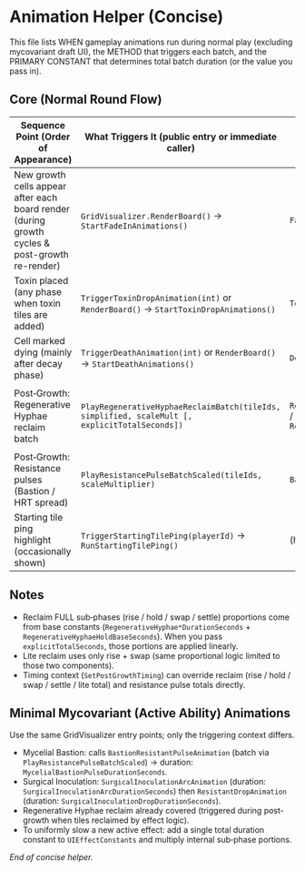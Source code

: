 # Animation Helper (Concise)

This file lists WHEN gameplay animations run during normal play (excluding mycovariant draft UI), the METHOD that triggers each batch, and the PRIMARY CONSTANT that determines total batch duration (or the value you pass in).

## Core (Normal Round Flow)

| Sequence Point (Order of Appearance) | What Triggers It (public entry or immediate caller) | Per‑Tile Coroutine | Duration Input / Governing Constant |
|-------------------------------------|------------------------------------------------------|--------------------|--------------------------------------|
| New growth cells appear after each board render (during growth cycles & post-growth re-render) | `GridVisualizer.RenderBoard()` → `StartFadeInAnimations()` | `FadeInCell` | `CellGrowthFadeInDurationSeconds` (fade) + minor flash (`NewGrowthFlashDurationSeconds`) |
| Toxin placed (any phase when toxin tiles are added) | `TriggerToxinDropAnimation(int)` or `RenderBoard()` → `StartToxinDropAnimations()` | `ToxinDropAnimation` | `ToxinDropAnimationDurationSeconds` |
| Cell marked dying (mainly after decay phase) | `TriggerDeathAnimation(int)` or `RenderBoard()` → `StartDeathAnimations()` | `DeathAnimation` | `CellDeathAnimationDurationSeconds` (first 15% is flash) |
| Post‑Growth: Regenerative Hyphae reclaim batch | `PlayRegenerativeHyphaeReclaimBatch(tileIds, simplified, scaleMult [, explicitTotalSeconds])` | `RegenerativeHyphaeReclaimFull` / `RegenerativeHyphaeReclaimLite` | If provided: `explicitTotalSeconds`; else base sum `RegenerativeHyphaeTotalBaseDurationSeconds` scaled by `postGrowthPhaseDurationMultiplier` & `regenerativeHyphaeDurationMultiplier` |
| Post‑Growth: Resistance pulses (Bastion / HRT spread) | `PlayResistancePulseBatchScaled(tileIds, scaleMultiplier)` | `BastionResistantPulseAnimation` | `MycelialBastionPulseDurationSeconds` (or `_timingContext.ResistancePulseTotal` if set) |
| Starting tile ping highlight (occasionally shown) | `TriggerStartingTilePing(playerId)` → `RunStartingTilePing()` | (helper in `RingHighlightHelper`) | Fixed 1.0s internal (no constant yet) |

## Notes
- Reclaim FULL sub‑phases (rise / hold / swap / settle) proportions come from base constants (`RegenerativeHyphae*DurationSeconds` + `RegenerativeHyphaeHoldBaseSeconds`). When you pass `explicitTotalSeconds`, those portions are applied linearly.
- Lite reclaim uses only rise + swap (same proportional logic limited to those two components).
- Timing context (`SetPostGrowthTiming`) can override reclaim (rise / hold / swap / settle / lite total) and resistance pulse totals directly.

## Minimal Mycovariant (Active Ability) Animations
Use the same GridVisualizer entry points; only the triggering context differs.
- Mycelial Bastion: calls `BastionResistantPulseAnimation` (batch via `PlayResistancePulseBatchScaled`) → duration: `MycelialBastionPulseDurationSeconds`.
- Surgical Inoculation: `SurgicalInoculationArcAnimation` (duration: `SurgicalInoculationArcDurationSeconds`) then `ResistantDropAnimation` (duration: `SurgicalInoculationDropDurationSeconds`).
- Regenerative Hyphae reclaim already covered (triggered during post-growth when tiles reclaimed by effect logic).
- To uniformly slow a new active effect: add a single total duration constant to `UIEffectConstants` and multiply internal sub‑phase portions.

_End of concise helper._
